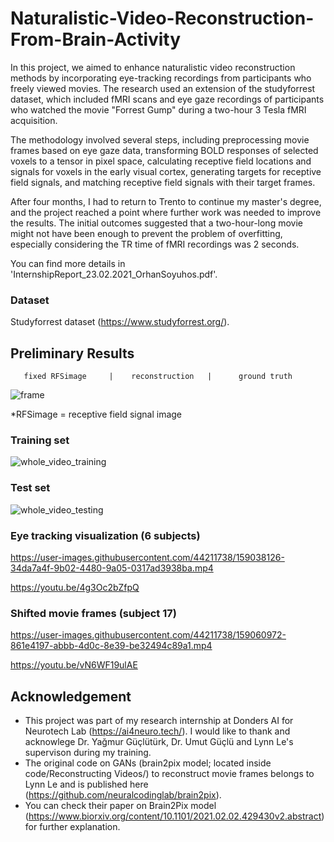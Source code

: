 # Naturalistic-Video-Reconstruction-From-Brain-Activity

In this project, we aimed to enhance naturalistic video reconstruction methods by incorporating eye-tracking recordings from participants who freely viewed movies. The research used an extension of the studyforrest dataset, which included fMRI scans and eye gaze recordings of participants who watched the movie "Forrest Gump" during a two-hour 3 Tesla fMRI acquisition.

The methodology involved several steps, including preprocessing movie frames based on eye gaze data, transforming BOLD responses of selected voxels to a tensor in pixel space, calculating receptive field locations and signals for voxels in the early visual cortex, generating targets for receptive field signals, and matching receptive field signals with their target frames.

After four months, I had to return to Trento to continue my master's degree, and the project reached a point where further work was needed to improve the results. The initial outcomes suggested that a two-hour-long movie might not have been enough to prevent the problem of overfitting, especially considering the TR time of fMRI recordings was 2 seconds.

You can find more details in 'InternshipReport_23.02.2021_OrhanSoyuhos.pdf'.

### Dataset
Studyforrest dataset (https://www.studyforrest.org/).

## Preliminary Results
       fixed RFSimage     |    reconstruction   |      ground truth

![frame](https://user-images.githubusercontent.com/44211738/159025612-467cd905-bff7-443b-bdb2-d867f484e188.PNG)

*RFSimage = receptive field signal image

### Training set
![whole_video_training](https://user-images.githubusercontent.com/44211738/159027779-0ebc0967-257d-4944-bc80-48be91707788.gif)

### Test set
![whole_video_testing](https://user-images.githubusercontent.com/44211738/159027941-1c8b8e28-5b16-4784-8a32-25e6f6175fff.gif)

### Eye tracking visualization (6 subjects)
https://user-images.githubusercontent.com/44211738/159038126-34da7a4f-9b02-4480-9a05-0317ad3938ba.mp4

https://youtu.be/4g3Oc2bZfpQ

### Shifted movie frames (subject 17)
https://user-images.githubusercontent.com/44211738/159060972-861e4197-abbb-4d0c-8e39-be32494c89a1.mp4

https://youtu.be/vN6WF19ulAE

## Acknowledgement
- This project was part of my research internship at Donders AI for Neurotech Lab (https://ai4neuro.tech/). I would like to thank and acknowlege Dr. Yağmur Güçlütürk, Dr. Umut Güçlü and Lynn Le's supervison during my training.
- The original code on GANs (brain2pix model; located inside code/Reconstructing Videos/) to reconstruct movie frames belongs to Lynn Le and is published here (https://github.com/neuralcodinglab/brain2pix). 
- You can check their paper on Brain2Pix model (https://www.biorxiv.org/content/10.1101/2021.02.02.429430v2.abstract) for further explanation. 
